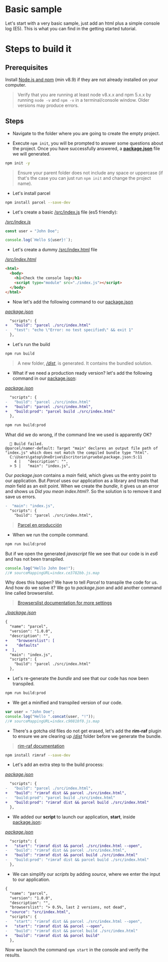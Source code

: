 # Basic sample

Let's start with a very basic sample, just add an html plus a simple console log (E5). This is what you can find in the getting started tutorial.

# Steps to build it

## Prerequisites

Install [Node.js and npm](https://nodejs.org/en/) (min v8.9) if they are not already installed on your computer.

> Verify that you are running at least node v8.x.x and npm 5.x.x by running `node -v` and `npm -v` in a terminal/console window. Older versions may produce errors.

## Steps

- Navigate to the folder where you are going to create the empty project.

- Execute `npm init`, you will be prompted to answer some questions about the project. Once you have successfully answered, a **[package.json](./package.json)** file we will generated.

```bash
npm init -y
```

> Ensure your parent folder does not include any space or uppercase (if that's the case you can just run `npm init` and change the project name).

- Let's install parcel

```bash
npm install parcel --save-dev
```

- Let's create a basic [/src/index.js](./src/index.js) file (es5 friendly):

_[/src/index.js](./src/index.js)_

```javascript
const user = "John Doe";

console.log(`Hello ${user}!`);
```

- Let's create a dummy [/src/index.html](./src/index.html) file

_[/src/index.html](./src/index.html)_

```html
<html>
  <body>
    <h1>Check the console log</h1>
    <script type="module" src="./index.js"></script>
  </body>
</html>
```

- Now let's add the following command to our [package.json](./package.json)

_[package.json](./package.json)_

```diff
  "scripts": {
+   "build": "parcel ./src/index.html"
-   "test": "echo \"Error: no test specified\" && exit 1"
  },
```

- Let's run the build

```bash
npm run build
```

> A new folder, _[/dist](./dist)_, is generated. It contains the bundled solution.

- What if we need a production ready version? let's add the following command in our [package.json](./package.json):

_[package.json](./package.json)_

```diff
  "scripts": {
-   "build": "parcel ./src/index.html"
+   "build": "parcel ./src/index.html",
+   "build:prod": "parcel build ./src/index.html"
  },
```

```bash
npm run build:prod
```

What did we do wrong, if the command line we used is apparently OK?

```
  🚨 Build failed.
@parcel/namer-default: Target "main" declares an output file path of "index.js" which does not match the compiled bundle type "html".
  C:\Users\gatop\OneDrive\Escritorio\prueba\package.json:5:11
    4 |   "description": "",
  > 5 |   "main": "index.js",
```

Our _package.json_ contains a _main_ field, which gives us the entry point to our application. But _Parcel_ uses our application as a library and treats that _main_ field as an exit point. When we create the _bundle_, it gives us an error and shows us _Did you mean index.html?_. So the solution is to remove it and save us errors.

```diff
-  "main": "index.js",
  "scripts": {
    "build": "parcel ./src/index.html",
```

> [Parcel en producción](https://parceljs.org/features/production/)

- When we run the compile command.

```bash
npm run build:prod
```

But if we open the generated _javascript_ file we see that our code is in _es6_ and has not been transpiled.

```javascript
console.log("Hello John Doe!");
//# sourceMappingURL=index.ce3782bb.js.map
```

Why does this happen? We have to tell _Parcel_ to transpile the code for us. And how do we solve it? We go to _package.json_ and add another command line called browserslist.

> [Browserslist documentation for more settings](https://github.com/browserslist/browserslist)

_[./package.json](./package.json)_

```diff
{
  "name": "parcel",
  "version": "1.0.0",
  "description": "",
+    "browserslist": [
+    "defaults"
+  ],
  "main": "index.js",
  "scripts": {
    "build": "parcel ./src/index.html"
  },
```

- Let's re-generate the _bundle_ and see that our code has now been transpiled.

```bash
npm run build:prod
```

- We get a minified and transpiled version of our code.

```javascript
var user = "John Doe";
console.log("Hello ".concat(user, "!"));
//# sourceMappingURL=index.c90810f0.js.map
```

- There's a gotcha old files do not get erased, let's add the **rim-raf** plugin to ensure we are clearing up _[/dist](./dist)_ folder before we generate the bundle.

> [rim-raf documentation](https://www.npmjs.com/package/rimraf)

```bash
npm install rimraf --save-dev
```

- Let's add an extra step to the build process:

_[package.json](./package.json)_

```diff
  "scripts": {
-   "build": "parcel ./src/index.html",
+   "build": "rimraf dist && parcel ./src/index.html",
-   "build:prod": "parcel build ./src/index.html"
+   "build:prod": "rimraf dist && parcel build ./src/index.html"
  },
```

- We added our **script** to launch our application, **start**, inside [package.json](./package.json):

_[package.json](./package.json)_

```diff
  "scripts": {
+   "start": "rimraf dist && parcel ./src/index.html --open",
-   "build": "rimraf dist && parcel ./src/index.html",
+   "build": "rimraf dist && parcel build ./src/index.html"
-   "build:prod": "rimraf dist && parcel build ./src/index.html"
  },
```

- We can simplify our _scripts_ by adding _source_, where we enter the input to our application.

```diff
{
  "name": "parcel",
  "version": "1.0.0",
  "description": "",
  "browserslist": "> 0.5%, last 2 versions, not dead",
+ "source": "src/index.html",
  "scripts": {
-   "start": "rimraf dist && parcel ./src/index.html --open",
+   "start": "rimraf dist && parcel --open",
-   "build": "rimraf dist && parcel build ./src/index.html"
+   "build": "rimraf dist && parcel build"
  },
```

Now we launch the command `npm start` in the console and verify the results.
